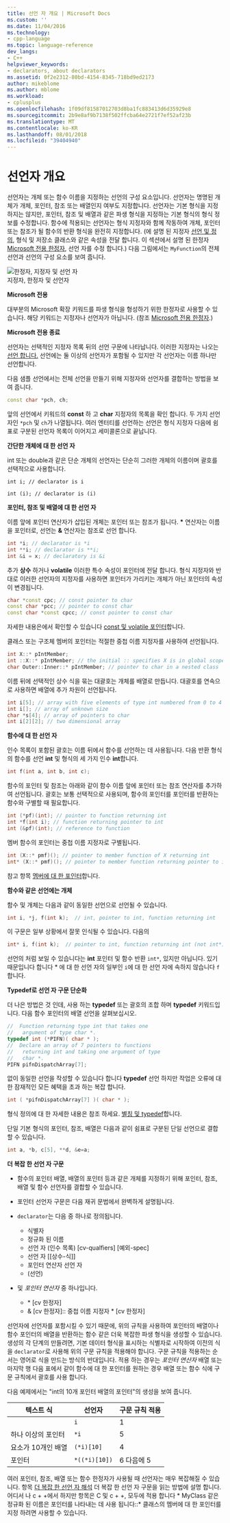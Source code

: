 ```yaml
---
title: 선언 자 개요 | Microsoft Docs
ms.custom: ''
ms.date: 11/04/2016
ms.technology:
- cpp-language
ms.topic: language-reference
dev_langs:
- C++
helpviewer_keywords:
- declarators, about declarators
ms.assetid: 0f2e2312-80bd-4154-8345-718bd9ed2173
author: mikeblome
ms.author: mblome
ms.workload:
- cplusplus
ms.openlocfilehash: 1f09df81587012703d8ba1fc883413d6d35929e8
ms.sourcegitcommit: 2b9e8af9b7138f502ffcba64e2721f7ef52af23b
ms.translationtype: MT
ms.contentlocale: ko-KR
ms.lasthandoff: 08/01/2018
ms.locfileid: "39404940"
---
```

# <a name="overview-of-declarators"></a>선언자 개요
선언자는 개체 또는 함수 이름을 지정하는 선언의 구성 요소입니다. 선언자는 명명된 개체가 개체, 포인터, 참조 또는 배열인지 여부도 지정합니다.  선언자는 기본 형식을 지정하지는 않지만, 포인터, 참조 및 배열과 같은 파생 형식을 지정하는 기본 형식의 형식 정보를 수정합니다.  함수에 적용되는 선언자는 형식 지정자와 함께 작동하여 개체, 포인터 또는 참조가 될 함수의 반환 형식을 완전히 지정합니다. (에 설명 된 지정자 [선언 및 정의](declarations-and-definitions-cpp.md), 형식 및 저장소 클래스와 같은 속성을 전달 합니다. 이 섹션에서 설명 된 한정자 [Microsoft 전용 한정자](../cpp/microsoft-specific-modifiers.md), 선언 자를 수정 합니다.) 다음 그림에서는 `MyFunction`의 전체 선언과 선언의 구성 요소를 보여 줍니다.  
  
 ![한정자, 지정자 및 선언 자](../cpp/media/vc38qy1.gif "vc38QY1")  
지정자, 한정자 및 선언자  
  
 **Microsoft 전용**  
  
 대부분의 Microsoft 확장 키워드를 파생 형식을 형성하기 위한 한정자로 사용할 수 있습니다. 해당 키워드는 지정자나 선언자가 아닙니다. (참조 [Microsoft 전용 한정자](../cpp/microsoft-specific-modifiers.md).)  
  
 **Microsoft 전용 종료**  
  
 선언자는 선택적인 지정자 목록 뒤의 선언 구문에 나타납니다. 이러한 지정자는 나오는 [선언 합니다.](declarations-and-definitions-cpp.md) 선언에는 둘 이상의 선언자가 포함될 수 있지만 각 선언자는 이름 하나만 선언합니다.  
  
 다음 샘플 선언에서는 전체 선언을 만들기 위해 지정자와 선언자를 결합하는 방법을 보여 줍니다.  
  
```cpp 
const char *pch, ch;  
```  
  
 앞의 선언에서 키워드의 **const** 하 고 **char** 지정자의 목록을 확인 합니다. 두 가지 선언자인 `*pch` 및 `ch`가 나열됩니다.  여러 엔터티를 선언하는 선언은 형식 지정자 다음에 쉼표로 구분된 선언자 목록이 이어지고 세미콜론으로 끝납니다.  
  
 **간단한 개체에 대 한 선언 자**  
  
 int 또는 double과 같은 단순 개체의 선언자는 단순히 그러한 개체의 이름이며 괄호를 선택적으로 사용합니다.  
  
 `int i; // declarator is i`  
  
 `int (i); // declarator is (i)`  
  
 **포인터, 참조 및 배열에 대 한 선언 자**  
  
 이름 앞에 포인터 연산자가 삽입된 개체는 포인터 또는 참조가 됩니다.  **\*** 연산자는 이름을 포인터로, 선언는 **&** 연산자는 참조로 선언 합니다.  
  
```cpp 
int *i; // declarator is *i  
int **i; // declarator is **i;  
int &i = x; // declaratory is &i  
```  
  
 추가 **상수** 하거나 **volatile** 이러한 특수 속성이 포인터에 전달 합니다.  형식 지정자와 반대로 이러한 선언자의 지정자를 사용하면 포인터가 가리키는 개체가 아닌 포인터의 속성이 변경됩니다.  
  
```cpp 
char *const cpc; // const pointer to char   
const char *pcc; // pointer to const char   
const char *const cpcc; // const pointer to const char  
```  
  
 자세한 내용은에서 확인할 수 있습니다 [const 및 volatile 포인터](../cpp/const-and-volatile-pointers.md)합니다.  
  
 클래스 또는 구조체 멤버의 포인터는 적절한 중첩 이름 지정자를 사용하여 선언됩니다.  
  
```cpp 
int X::* pIntMember;   
int ::X::* pIntMember; // the initial :: specifies X is in global scope  
char Outer::Inner::* pIntMember; // pointer to char in a nested class  
```  
  
 이름 뒤에 선택적인 상수 식을 묶는 대괄호는 개체를 배열로 만듭니다.  대괄호를 연속으로 사용하면 배열에 추가 차원이 선언됩니다.  
  
```cpp 
int i[5]; // array with five elements of type int numbered from 0 to 4  
int i[]; // array of unknown size  
char *s[4]; // array of pointers to char  
int i[2][2]; // two dimensional array  
```  
  
 **함수에 대 한 선언 자**  
  
 인수 목록이 포함된 괄호는 이름 뒤에서 함수를 선언하는 데 사용됩니다.  다음 반환 형식의 함수를 선언 **int** 및 형식의 세 가지 인수 **int**합니다.  
  
```cpp 
int f(int a, int b, int c);  
```  
  
 함수의 포인터 및 참조는 아래와 같이 함수 이름 앞에 포인터 또는 참조 연산자를 추가하여 선언됩니다.  괄호는 보통 선택적으로 사용되며, 함수의 포인터를 포인터를 반환하는 함수와 구별할 때 필요합니다.  
  
```cpp 
int (*pf)(int); // pointer to function returning int  
int *f(int i); // function returning pointer to int  
int (&pf)(int); // reference to function   
```  
  
 멤버 함수의 포인터는 중첩 이름 지정자로 구별됩니다.  
  
```cpp 
int (X::* pmf)(); // pointer to member function of X returning int  
int* (X::* pmf)(); // pointer to member function returning pointer to int  
```  
  
 참고 항목 [멤버에 대 한 포인터](../cpp/pointers-to-members.md)합니다.  
  
 **함수와 같은 선언에는 개체**  
  
 함수 및 개체는 다음과 같이 동일한 선언으로 선언될 수 있습니다.  
  
```cpp 
int i, *j, f(int k);  // int, pointer to int, function returning int  
```  
  
 이 구문은 일부 상황에서 잘못 인식될 수 있습니다.  다음의  
  
```cpp 
int* i, f(int k);  // pointer to int, function returning int (not int*)  
```  
  
 선언의 처럼 보일 수 있습니다는 **int** 포인터 및 함수 반환 `int*`, 있지만 아닙니다.  있기 때문입니다 합니다 \* 에 대 한 선언 자의 일부인 `i`에 대 한 선언 자에 속하지 않습니다 `f`합니다.  
  
 **Typedef로 선언 자 구문 단순화**  
  
 더 나은 방법은 것 인데, 사용 하는 **typedef** 또는 괄호의 조합 하며 **typedef** 키워드입니다. 다음 함수 포인터의 배열 선언을 살펴보십시오.  
  
```cpp 
//  Function returning type int that takes one   
//   argument of type char *.  
typedef int (*PIFN)( char * );  
//  Declare an array of 7 pointers to functions   
//   returning int and taking one argument of type   
//   char *.  
PIFN pifnDispatchArray[7];  
```  
  
 없이 동일한 선언을 작성할 수 있습니다 합니다 **typedef** 선언 하지만 작업은 오류에 대 한 잠재적인 모든 혜택을 초과 하는 복잡 합니다.  
  
```cpp 
int ( *pifnDispatchArray[7] )( char * );  
```  
  
 형식 정의에 대 한 자세한 내용은 참조 하세요. [별칭 및 typedef](aliases-and-typedefs-cpp.md)합니다.  
  
 단일 기본 형식의 포인터, 참조, 배열은 다음과 같이 쉼표로 구분된 단일 선언으로 결합할 수 있습니다.  
  
```cpp 
int a, *b, c[5], **d, &e=a;  
```  
  
 **더 복잡 한 선언 자 구문**  
  
- 함수의 포인터 배열, 배열의 포인터 등과 같은 개체를 지정하기 위해 포인터, 참조, 배열 및 함수 선언자를 결합할 수 있습니다.  
  
- 포인터 선언자 구문은 다음 재귀 문법에서 완벽하게 설명됩니다.  
  
- `declarator`는 다음 중 하나로 정의됩니다.  

  - 식별자   
  - 정규화 된 이름   
  - 선언 자 (인수 목록) [cv-qualfiers] [예외-spec]  
  - 선언 자 [[상수-식]]
  - 포인터 연산자 선언 자   
  - (선언)  

- 및 *포인터 연산자* 중 하나입니다.  
  
  - \* [cv 한정자]  
  - & [cv 한정자]:: 중첩 이름 지정자 \* [cv 한정자]  

 선언자에 선언자를 포함시킬 수 있기 때문에, 위의 규칙을 사용하여 포인터의 배열이나 함수 포인터의 배열을 반환하는 함수 같은 더욱 복잡한 파생 형식을 생성할 수 있습니다.  생성의 각 단계의 만들려면, 기본 데이터 형식을 표시하는 식별자로 시작하여 이전의 식을 `declarator`로 사용해 위의 구문 규칙을 적용해야 합니다.  구문 규칙을 적용하는 순서는 영어로 식을 만드는 방식의 반대입니다.  적용 하는 경우는 *포인터 연산자* 배열 또는 마지막 행 다음 표에서 같이 함수에 대 한 포인터를 원하는 경우 배열 또는 함수 식에 구문 규칙에서 괄호를 사용 합니다.  
  
 다음 예제에서는 "int의 10개 포인터 배열의 포인터"의 생성을 보여 줍니다.  
  
|텍스트 식|선언자|구문 규칙 적용|  
|-----------------------|----------------|-------------------------|  
||`i`|1|  
|하나 이상의 포인터|`*i`|5|  
|요소가 10개인 배열|`(*i)[10]`|4|  
|포인터|`*((*i)[10])`|6 다음에 5|  
  
 여러 포인터, 참조, 배열 또는 함수 한정자가 사용될 때 선언자는 매우 복잡해질 수 있습니다.  항목 [더 복잡 한 선언 자 해석](../c-language/interpreting-more-complex-declarators.md) 더 복잡 한 선언 자 구문을 읽는 방법에 설명 합니다.  어디서 나 c + +에서 하지만 항목은 C 및 c + +, 모두에 적용 합니다 \* MyClass 같은 정규화 된 이름은 포인터를 나타내는 데 사용 됩니다::\* 클래스의 멤버에 대 한 포인터를 지정 하려면 사용할 수 있습니다.